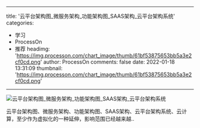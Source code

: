 
---
title: '云平台架构图_微服务架构_功能架构图_SAAS架构_云平台架构系统'
categories: 
 - 学习
 - ProcessOn
 - 推荐
headimg: 'https://img.processon.com/chart_image/thumb/61bf53875653bb5a3e2cf0cd.png'
author: ProcessOn
comments: false
date: 2022-01-18 13:31:09
thumbnail: 'https://img.processon.com/chart_image/thumb/61bf53875653bb5a3e2cf0cd.png'
---

<div>   
<img class="thumb" alt="云平台架构图_微服务架构_功能架构图_SAAS架构_云平台架构系统" src="https://img.processon.com/chart_image/thumb/61bf53875653bb5a3e2cf0cd.png" referrerpolicy="no-referrer">
<p>云平台架构图、微服务架构、功能架构图、SAAS架构、云平台架构系统、云计算，至少作为虚拟化的一种延伸，影响范围已经越来越..</p>  
</div>
            